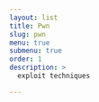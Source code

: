 ```yaml
---
layout: list
title: Pwn
slug: pwn
menu: true
submenu: true
order: 1
description: >
  exploit techniques

---
```

